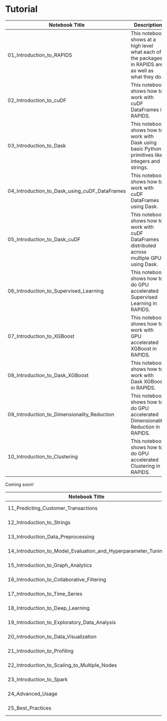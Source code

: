 # Tutorial


| Notebook Title | Description |
|----------------|----------------|
| 01_Introduction_to_RAPIDS | This notebook shows at a high level what each of the packages in RAPIDS are as well as what they do. |
| 02_Introduction_to_cuDF | This notebook shows how to work with cuDF DataFrames in RAPIDS. |
| 03_Introduction_to_Dask | This notebook shows how to work with Dask using basic Python primitives like integers and strings. |
| 04_Introduction_to_Dask_using_cuDF_DataFrames | This notebook shows how to work with cuDF DataFrames using Dask. |
| 05_Introduction_to_Dask_cuDF | This notebook shows how to work with cuDF DataFrames distributed across multiple GPUs using Dask. |
| 06_Introduction_to_Supervised_Learning | This notebook shows how to do GPU accelerated Supervised Learning in RAPIDS. |
| 07_Introduction_to_XGBoost | This notebook shows how to work with GPU accelerated XGBoost in RAPIDS. |
| 08_Introduction_to_Dask_XGBoost | This notebook shows how to work with Dask XGBoost in RAPIDS. |
| 09_Introduction_to_Dimensionality_Reduction | This notebook shows how to do GPU accelerated Dimensionality Reduction in RAPIDS. |
| 10_Introduction_to_Clustering | This notebook shows how to do GPU accelerated Clustering in RAPIDS. |

Coming soon!

| Notebook Title | Description |
|----------------|-------------|
| 11_Predicting_Customer_Transactions | To be edited. |
| 12_Introduction_to_Strings | To be edited. |
| 13_Introduction_Data_Preprocessing | To be edited. |
| 14_Introduction_to_Model_Evaluation_and_Hyperparameter_Tuning | To be edited. |
| 15_Introduction_to_Graph_Analytics | To be edited. |
| 16_Introduction_to_Collaborative_Filtering | To be edited. |
| 17_Introduction_to_Time_Series | To be edited. |
| 18_Introduction_to_Deep_Learning | To be edited. |
| 19_Introduction_to_Exploratory_Data_Analysis | To be edited. |
| 20_Introduction_to_Data_Visualization | To be edited. |
| 21_Introduction_to_Profiling | To be edited. |
| 22_Introduction_to_Scaling_to_Multiple_Nodes | To be edited. |
| 23_Introduction_to_Spark | To be edited. |
| 24_Advanced_Usage | To be edited. |
| 25_Best_Practices | To be edited. |
